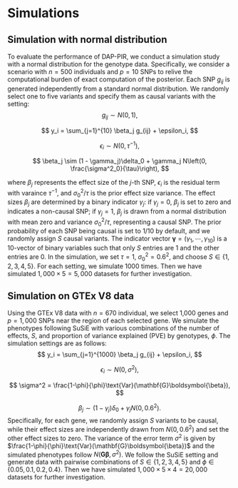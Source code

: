 # Simulations

## Simulation with normal distribution

To evaluate the performance of DAP-PIR, we conduct a simulation study with a normal distribution for the genotype data. Specifically, we consider a scenario with $n=500$ individuals and $p=10$ SNPs to relive the computational burden of exact computation of the posterior. Each SNP $g_{ij}$ is generated independently from a standard normal distribution. We randomly select one to five variants and specify them as causal variants with the setting:
$$
g_{ij} \sim N(0,1),
$$

$$
y_i = \sum_{j=1}^{10} \beta_j g_{ij} + \epsilon_i,
$$

$$
\epsilon_i \sim N(0, \tau^{-1}),
$$

$$
\beta_j \sim (1 - \gamma_j)\delta_0 + \gamma_j N\left(0, \frac{\sigma^2_0}{\tau}\right),
$$

where $\beta_j$ represents the effect size of the $j$-th SNP, $\epsilon_i$ is the residual term with varaince $\tau^{-1}$, and $\sigma_0^2/\tau$ is the prior effect size variance. The effect sizes $\beta_j$ are determined by a binary indicator $\gamma_j$: if $\gamma_j=0$, $\beta_j$ is set to zero and indicates a non-causal SNP; if $\gamma_j=1$, $\beta_j$ is drawn from a normal distribution with mean zero and variance $\sigma^2_0/\tau$, representing a causal SNP. The prior probability of each SNP being causal is set to $1/10$ by default, and we randomly assign $S$ causal variants. The indicator vector $\boldsymbol{\gamma} = \left(\gamma_1,\cdots,\gamma_{10}\right)$ is a 10-vector of binary variables such that only $S$ entries are 1 and the other entries are 0. In the simulation, we set $\tau=1$, $\sigma^2_0 = 0.6^2$, and choose $S \in \left\{1,2,3,4,5\right\}$. For each setting, we simulate 1000 times. Then we have simulated $1,000\times 5 = 5,000$ datasets for further investigation.




## Simulation on GTEx V8 data
Using the GTEx V8 data with $n=670$ individual, we select 1,000 genes and $p=1,000$ SNPs near the region of each selected gene. We simulate the phenotypes following SuSiE with various combinations of the number of effects, $S$, and proportion of variance explained (PVE) by genotypes, $\phi$. The simulation settings are as follows:
$$
y_i = \sum_{j=1}^{1000} \beta_j g_{ij}  + \epsilon_i,
$$

$$
\epsilon_i \sim N(0, \sigma^2),
$$

$$
\sigma^2 = \frac{1-\phi}{\phi}\text{Var}(\mathbf{G}\boldsymbol{\beta}),
$$

$$
\beta_j  \sim (1-\gamma_j)\delta_0 + \gamma_jN\left(0, 0.6^2\right).
$$
Specifically, for each gene, we randomly assign $S$ variants to be causal, while their effect sizes are independently drawn from $N(0, 0.6^2)$ and set the other effect sizes to zero. The variance of the error term $\sigma^2$ is given by $\frac{1-\phi}{\phi}\text{Var}(\mathbf{G}\boldsymbol{\beta})$ and the simulated phenotypes follow $N(\mathbf{G}\boldsymbol{\beta}, \sigma^2)$. We follow the SuSiE setting and generate data with pairwise combinations of $S \in \{1,2,3,4,5\}$ and $\phi \in \{0.05,0.1,0.2,0.4\}$. Then we have simulated $1,000\times 5 \times 4 = 20,000$ datasets for further investigation.